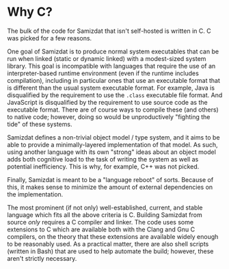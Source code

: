 Why C?
======

The bulk of the code for Samizdat that isn't self-hosted is written in C.
C was picked for a few reasons.

One goal of Samizdat is to produce normal system executables that can be run
when linked (static or dynamic linked) with a modest-sized system library.
This goal is incompatible with languages that require the use of an
interpreter-based runtime environment (even if the runtime includes
compilation), including in particular ones that use an executable format
that is different than the usual system executable format. For example,
Java is disqualified by the requirement to use the `.class` executable
file format. And JavaScript is disqualified by the requirement to use
source code as the executable format. There are of course ways to compile
these (and others) to native code; however, doing so would be unproductively
"fighting the tide" of these systems.

Samizdat defines a non-trivial object model / type system, and it aims
to be able to provide a minimally-layered implementation of that model.
As such, using another language with its own "strong" ideas about an
object model adds both cognitive load to the task of writing the system
as well as potential inefficiency. This is why, for example, C++ was
not picked.

Finally, Samizdat is meant to be a "language reboot" of sorts. Because of
this, it makes sense to minimize the amount of external dependencies on
the implementation.

The most prominent (if not only) well-established, current, and stable
language which fits all the above criteria is C. Building Samizdat from
source *only* requires a C compiler and linker. The code uses some extensions
to C which are available both with the Clang and Gnu C compilers, on
the theory that these extensions are available widely enough to be reasonably
used. As a practical matter, there are also shell scripts (written in Bash)
that are used to help automate the build; however, these aren't strictly
necessary.
